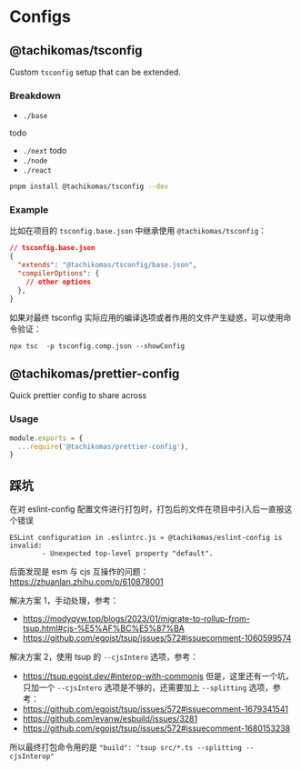 # Configs

## @tachikomas/tsconfig

Custom `tsconfig` setup that can be extended.

### Breakdown

- `./base`

todo

- `./next` todo
- `./node`
- `./react`

```sh
pnpm install @tachikomas/tsconfig --dev
```

### Example

比如在项目的 `tsconfig.base.json` 中继承使用 `@tachikomas/tsconfig`：

```json
// tsconfig.base.json
{
  "extends": "@tachikomas/tsconfig/base.json",
  "compilerOptions": {
    // other options
  },
}
```

如果对最终 tsconfig 实际应用的编译选项或者作用的文件产生疑惑，可以使用命令验证：

`npx tsc  -p tsconfig.comp.json --showConfig`

## @tachikomas/prettier-config

Quick prettier config to share across

### Usage

```js
module.exports = {
  ...require('@tachikomas/prettier-config'),
}
```


## 踩坑

在对 eslint-config 配置文件进行打包时，打包后的文件在项目中引入后一直报这个错误

```shell
ESLint configuration in .eslintrc.js » @tachikomas/eslint-config is invalid:
        - Unexpected top-level property "default".
```

后面发现是 esm 与 cjs 互操作的问题： https://zhuanlan.zhihu.com/p/610878001

解决方案 1，手动处理，参考：

- https://modyqyw.top/blogs/2023/01/migrate-to-rollup-from-tsup.html#cjs-%E5%AF%BC%E5%87%BA
- https://github.com/egoist/tsup/issues/572#issuecomment-1060599574

解决方案 2，使用 tsup 的 `--cjsIntero` 选项，参考：

- https://tsup.egoist.dev/#interop-with-commonjs
  但是，这里还有一个坑，只加一个 `--cjsIntero` 选项是不够的，还需要加上 `--splitting` 选项，参考：
- https://github.com/egoist/tsup/issues/572#issuecomment-1679341541
- https://github.com/evanw/esbuild/issues/3281
- https://github.com/egoist/tsup/issues/572#issuecomment-1680153238

所以最终打包命令用的是 `"build": "tsup src/*.ts --splitting --cjsInterop"`

